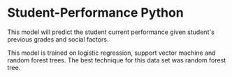 # Student-Performance  Python

This model will predict the student current performance given student's previous grades and social factors.

This model is trained on logistic regression, support vector machine and random forest trees. The best technique for this data set was random forest tree.

